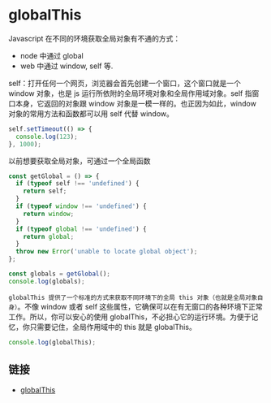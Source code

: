 # globalThis

Javascript 在不同的环境获取全局对象有不通的方式：

- node 中通过 global
- web 中通过 window, self 等.

self：打开任何一个网页，浏览器会首先创建一个窗口，这个窗口就是一个 window 对象，也是 js 运行所依附的全局环境对象和全局作用域对象。self 指窗口本身，它返回的对象跟 window 对象是一模一样的。也正因为如此，window 对象的常用方法和函数都可以用 self 代替 window。

```js
self.setTimeout(() => {
  console.log(123);
}, 1000);
```

以前想要获取全局对象，可通过一个全局函数

```js
const getGlobal = () => {
  if (typeof self !== 'undefined') {
    return self;
  }
  if (typeof window !== 'undefined') {
    return window;
  }
  if (typeof global !== 'undefined') {
    return global;
  }
  throw new Error('unable to locate global object');
};

const globals = getGlobal();
console.log(globals);
```

`globalThis 提供了一个标准的方式来获取不同环境下的全局 this 对象（也就是全局对象自身）`。不像 window 或者 self 这些属性，它确保可以在有无窗口的各种环境下正常工作。所以，你可以安心的使用 globalThis，不必担心它的运行环境。为便于记忆，你只需要记住，全局作用域中的 this 就是 globalThis。

```js
console.log(globalThis);
```

## 链接

- [globalThis ](https://developer.mozilla.org/zh-CN/docs/Web/JavaScript/Reference/Global_Objects/globalThis)
